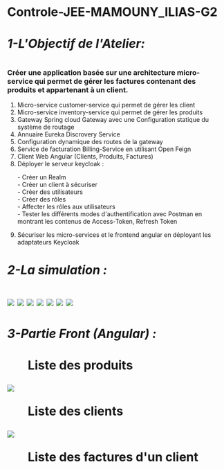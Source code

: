 # Controle-JEE-MAMOUNY_ILIAS-G2
<h1><i>1-L'Objectif de l'Atelier:</i><h1>
<h3>Créer une application basée sur une architecture micro-service qui permet de gérer les factures contenant des produits et appartenant à un client.</h3>
<ol>
  <li>Micro-service customer-service qui permet de gérer les client</li>
  <li>Micro-service inventory-service qui permet de gérer les produits</li>
  <li>Gateway Spring cloud Gateway avec une Configuration statique du système de routage</li>
  <li>Annuaire Eureka Discrovery Service</li>
  <li>Configuration dynamique des routes de la gateway</li>
  <li>Service de facturation Billing-Service en utilisant Open Feign</li>
  <li>Client Web Angular (Clients, Produits, Factures)</li>
  <li>Déployer le serveur keycloak :</li>
  <dl>
  <dt>- Créer un Realm</dt>
  <dt>- Créer un client à sécuriser</dt>
  <dt>- Créer des utilisateurs</dt>
  <dt>- Créer des rôles</dt>
  <dt>- Affecter les rôles aux utilisateurs</dt>
  <dt>- Tester les différents modes d'authentification avec Postman en montrant les contenus de Access-Token, Refresh Token</dt>
  </dl>
  <li>Sécuriser les micro-services et le frontend angular en déployant les adaptateurs Keycloak</li>
</ol>
<h1><i>2-La simulation :</i><h1>
<img src="https://user-images.githubusercontent.com/80590096/209091463-0fe25b5b-b8fe-4331-a200-0b466f0af665.PNG"/>
<img src="https://user-images.githubusercontent.com/80590096/209091588-0c40b8de-3c4d-466c-a334-74d1cd32cd69.PNG"/>  
<img src="https://user-images.githubusercontent.com/80590096/209092073-a368fc23-1777-4570-9764-2d584f1406a3.PNG"/>  
<img src="https://user-images.githubusercontent.com/80590096/209092256-7701818a-37c5-428d-b900-c5c16539141c.PNG"/>  
<img src="https://user-images.githubusercontent.com/80590096/209092280-93dda850-784c-4f6b-af2b-8b8ae3b986f0.PNG"/>  
<img src="https://user-images.githubusercontent.com/80590096/209092313-d013f233-633a-4758-938a-3662844d8216.PNG"/> 
<img src="https://user-images.githubusercontent.com/80590096/209092704-00b1f166-702e-42b9-b37f-21565e6e81ea.PNG"/>  
<h1><i>3-Partie Front (Angular) :</i><h1>
<ul>Liste des produits</ul>
<img src="https://user-images.githubusercontent.com/80590096/209116003-cf232ef6-101b-42df-9345-24611eab3d48.PNGg">
<ul>Liste des clients</ul>
<img src="https://user-images.githubusercontent.com/80590096/209116024-e72c8391-6671-494f-9279-15a4d757c45d.PNG">
<ul>Liste des factures d'un client</ul>



 
